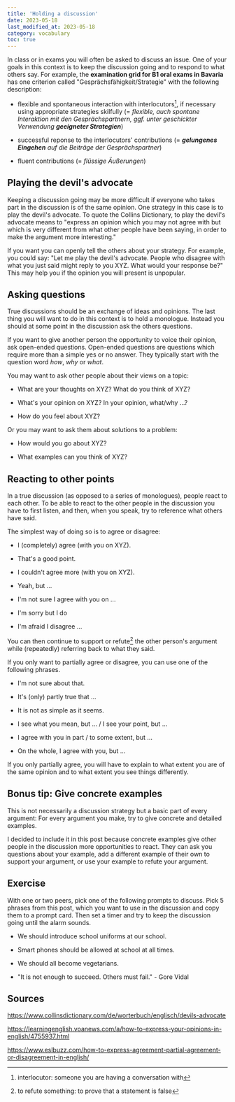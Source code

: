 ```yaml
---
title: 'Holding a discussion'
date: 2023-05-18
last_modified_at: 2023-05-18
category: vocabulary
toc: true
---
```


In class or in exams you will often be asked to discuss an issue. One of your
goals in this context is to keep the discussion going and to respond to what
others say. For example, the **examination grid for B1 oral exams in Bavaria**
has one criterion called "Gesprächsfähigkeit/Strategie" with the following
description:

- flexible and spontaneous interaction with interlocutors[^interlocutor], if
necessary using appropriate strategies skilfully (= _flexible, auch spontane
Interaktion mit den Gesprächspartnern, ggf. unter geschickter Verwendung
**geeigneter Strategien**_)

- successful reponse to the interlocutors' contributions (= _**gelungenes
Eingehen** auf die Beiträge der Gesprächspartner_)

- fluent contributions (= _flüssige Äußerungen_)

## Playing the devil's advocate

Keeping a discussion going may be more difficult if everyone who takes part in
the discussion is of the same opinion. One strategy in this case is to play the
devil's advocate. To quote the Collins Dictionary, to play the devil's advocate
means to "express an opinion which you may not agree with but which is very
different from what other people have been saying, in order to make the
argument more interesting."

If you want you can openly tell the others about your strategy. For example,
you could say: "Let me play the devil's advocate. People who disagree with what
you just said might reply to you XYZ. What would your response be?" This may
help you if the opinion you will present is unpopular.

## Asking questions

True discussions should be an exchange of ideas and opinions. The last thing
you will want to do in this context is to hold a monologue. Instead you should
at some point in the discussion ask the others questions.

If you want to give another person the opportunity to voice their opinion, ask
open-ended questions. Open-ended questions are questions which require more
than a simple yes or no answer. They typically start with the question word
_how_, _why_ or _what_.

You may want to ask other people about their views on a topic:

- What are your thoughts on XYZ? What do you think of XYZ?

- What's your opinion on XYZ? In your opinion, what/why ...?

- How do you feel about XYZ?

Or you may want to ask them about solutions to a problem:

- How would you go about XYZ?

- What examples can you think of XYZ?

## Reacting to other points

In a true discussion (as opposed to a series of monologues), people react to
each other. To be able to react to the other people in the discussion you have
to first listen, and then, when you speak, try to reference what others have
said.

The simplest way of doing so is to agree or disagree:

- I (completely) agree (with you on XYZ).

- That's a good point.

- I couldn't agree more (with you on XYZ).

- Yeah, but ...

- I'm not sure I agree with you on ...

- I'm sorry but I do

- I'm afraid I disagree ...

You can then continue to support or refute[^refute] the other person's argument
while (repeatedly) referring back to what they said.

If you only want to partially agree or disagree, you can use one of the
following phrases.

- I'm not sure about that.

- It's (only) partly true that ...

- It is not as simple as it seems.

- I see what you mean, but ... / I see your point, but ...

- I agree with you in part / to some extent, but ...

- On the whole, I agree with you, but ...

If you only partially agree, you will have to explain to what extent you are of
the same opinion and to what extent you see things differently.

## Bonus tip: Give concrete examples

This is not necessarily a discussion strategy but a basic part of every
argument: For every argument you make, try to give concrete and detailed
examples.

I decided to include it in this post because concrete examples give other
people in the discussion more opportunities to react. They can ask you
questions about your example, add a different example of their own to support
your argument, or use your example to refute your argument.

## Exercise

With one or two peers, pick one of the following prompts to discuss. Pick 5
phrases from this post, which you want to use in the discussion and copy them
to a prompt card. Then set a timer and try to keep the discussion going until
the alarm sounds.

- We should introduce school uniforms at our school.

- Smart phones should be allowed at school at all times.

- We should all become vegetarians.

- "It is not enough to succeed. Others must fail." - Gore Vidal

## Sources

<https://www.collinsdictionary.com/de/worterbuch/englisch/devils-advocate>

<https://learningenglish.voanews.com/a/how-to-express-your-opinions-in-english/4755937.html>

<https://www.eslbuzz.com/how-to-express-agreement-partial-agreement-or-disagreement-in-english/>

[^interlocutor]: interlocutor: someone you are having a conversation with

[^refute]: to refute something: to prove that a statement is false

